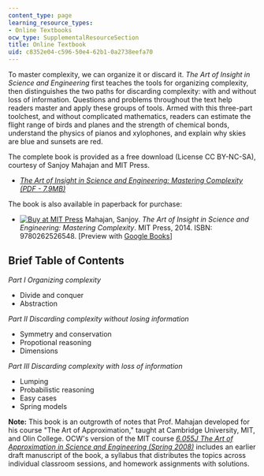 ```yaml
---
content_type: page
learning_resource_types:
- Online Textbooks
ocw_type: SupplementalResourceSection
title: Online Textbook
uid: c8352e04-c596-50e4-62b1-0a2738eefa70
---
```


To master complexity, we can organize it or discard it. _The Art of Insight in Science and Engineering_ first teaches the tools for organizing complexity, then distinguishes the two paths for discarding complexity: with and without loss of information. Questions and problems throughout the text help readers master and apply these groups of tools. Armed with this three-part toolchest, and without complicated mathematics, readers can estimate the flight range of birds and planes and the strength of chemical bonds, understand the physics of pianos and xylophones, and explain why skies are blue and sunsets are red.

The complete book is provided as a free download (License CC BY-NC-SA), courtesy of Sanjoy Mahajan and MIT Press.

*   [_The Art of Insight in Science and Engineering: Mastering Complexity (PDF - 7.9MB)_](/resources/res-6-011-the-art-of-insight-in-science-and-engineering-mastering-complexity-fall-2014/online-textbook/MITRES_6-011F14_art_insfin.pdf)

The book is also available in paperback for purchase:

*   [![Buy at MIT Press](/images/mp_logo.gif)](https://mitpress.mit.edu/9780262526548) Mahajan, Sanjoy. _The Art of Insight in Science and Engineering: Mastering Complexity_. MIT Press, 2014. ISBN: 9780262526548. \[Preview with [Google Books](http://books.google.com/books?id=xRgeBQAAQBAJ&pg=PAfrontcover)\]

Brief Table of Contents
-----------------------

_Part I Organizing complexity_

*   Divide and conquer
*   Abstraction

_Part II Discarding complexity without losing information_

*   Symmetry and conservation
*   Propotional reasoning
*   Dimensions

_Part III Discarding complexity with loss of information_

*   Lumping
*   Probabilistic reasoning
*   Easy cases
*   Spring models

**Note:** This book is an outgrowth of notes that Prof. Mahajan developed for his course "The Art of Approximation," taught at Cambridge University, MIT, and Olin College. OCW's version of the MIT course [_6.055J The Art of Approximation in Science and Engineering (Spring 2008)_](/courses/6-055j-the-art-of-approximation-in-science-and-engineering-spring-2008) includes an earlier draft manuscript of the book, a syllabus that distributes the topics across individual classroom sessions, and homework assignments with solutions.